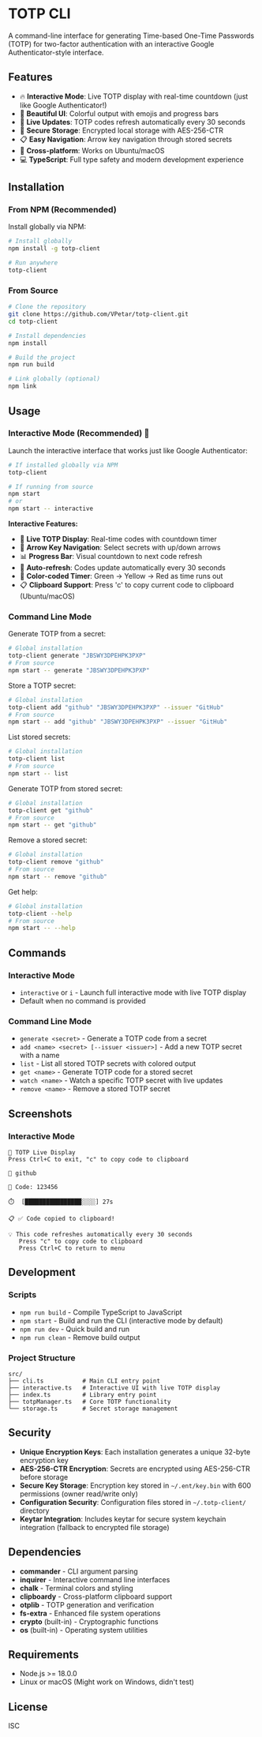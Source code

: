 # TOTP CLI

A command-line interface for generating Time-based One-Time Passwords (TOTP) for two-factor authentication with an interactive Google Authenticator-style interface.

## Features

- 🔥 **Interactive Mode**: Live TOTP display with real-time countdown (just like Google Authenticator!)
- 🎨 **Beautiful UI**: Colorful output with emojis and progress bars
- 📱 **Live Updates**: TOTP codes refresh automatically every 30 seconds
- 🔐 **Secure Storage**: Encrypted local storage with AES-256-CTR
- 📋 **Easy Navigation**: Arrow key navigation through stored secrets
- 🔄 **Cross-platform**: Works on Ubuntu/macOS
- 💻 **TypeScript**: Full type safety and modern development experience

## Installation

### From NPM (Recommended)

Install globally via NPM:

```bash
# Install globally
npm install -g totp-client

# Run anywhere
totp-client
```

### From Source

```bash
# Clone the repository
git clone https://github.com/VPetar/totp-client.git
cd totp-client

# Install dependencies
npm install

# Build the project
npm run build

# Link globally (optional)
npm link
```

## Usage

### Interactive Mode (Recommended) 🎯

Launch the interactive interface that works just like Google Authenticator:

```bash
# If installed globally via NPM
totp-client

# If running from source
npm start
# or
npm start -- interactive
```

**Interactive Features:**
- 📱 **Live TOTP Display**: Real-time codes with countdown timer
- 🎯 **Arrow Key Navigation**: Select secrets with up/down arrows  
- 📊 **Progress Bar**: Visual countdown to next code refresh
- 🔄 **Auto-refresh**: Codes update automatically every 30 seconds
- 🎨 **Color-coded Timer**: Green → Yellow → Red as time runs out
- 📋 **Clipboard Support**: Press 'c' to copy current code to clipboard (Ubuntu/macOS)

### Command Line Mode

Generate TOTP from a secret:
```bash
# Global installation
totp-client generate "JBSWY3DPEHPK3PXP"
# From source
npm start -- generate "JBSWY3DPEHPK3PXP"
```

Store a TOTP secret:
```bash
# Global installation
totp-client add "github" "JBSWY3DPEHPK3PXP" --issuer "GitHub"
# From source
npm start -- add "github" "JBSWY3DPEHPK3PXP" --issuer "GitHub"
```

List stored secrets:
```bash
# Global installation
totp-client list
# From source
npm start -- list
```

Generate TOTP from stored secret:
```bash
# Global installation
totp-client get "github"
# From source
npm start -- get "github"
```

Remove a stored secret:
```bash
# Global installation
totp-client remove "github"
# From source
npm start -- remove "github"
```

Get help:
```bash
# Global installation
totp-client --help
# From source
npm start -- --help
```

## Commands

### Interactive Mode
- `interactive` or `i` - Launch full interactive mode with live TOTP display
- Default when no command is provided

### Command Line Mode  
- `generate <secret>` - Generate a TOTP code from a secret
- `add <name> <secret> [--issuer <issuer>]` - Add a new TOTP secret with a name
- `list` - List all stored TOTP secrets with colored output
- `get <name>` - Generate TOTP code for a stored secret
- `watch <name>` - Watch a specific TOTP secret with live updates
- `remove <name>` - Remove a stored TOTP secret

## Screenshots

### Interactive Mode
```
🔐 TOTP Live Display
Press Ctrl+C to exit, "c" to copy code to clipboard

📱 github

🔢 Code: 123456

⏱️  [████████████████░░░░] 27s

📋 ✅ Code copied to clipboard!

💡 This code refreshes automatically every 30 seconds
   Press "c" to copy code to clipboard
   Press Ctrl+C to return to menu
```

## Development

### Scripts

- `npm run build` - Compile TypeScript to JavaScript
- `npm start` - Build and run the CLI (interactive mode by default)
- `npm run dev` - Quick build and run
- `npm run clean` - Remove build output

### Project Structure

```
src/
├── cli.ts           # Main CLI entry point
├── interactive.ts   # Interactive UI with live TOTP display
├── index.ts         # Library entry point
├── totpManager.ts   # Core TOTP functionality
└── storage.ts       # Secret storage management
```

## Security

- **Unique Encryption Keys**: Each installation generates a unique 32-byte encryption key
- **AES-256-CTR Encryption**: Secrets are encrypted using AES-256-CTR before storage
- **Secure Key Storage**: Encryption key stored in `~/.ent/key.bin` with 600 permissions (owner read/write only)
- **Configuration Security**: Configuration files stored in `~/.totp-client/` directory
- **Keytar Integration**: Includes keytar for secure system keychain integration (fallback to encrypted file storage)

## Dependencies

- **commander** - CLI argument parsing
- **inquirer** - Interactive command line interfaces
- **chalk** - Terminal colors and styling
- **clipboardy** - Cross-platform clipboard support
- **otplib** - TOTP generation and verification
- **fs-extra** - Enhanced file system operations
- **crypto** (built-in) - Cryptographic functions
- **os** (built-in) - Operating system utilities

## Requirements

- Node.js >= 18.0.0
- Linux or macOS (Might work on Windows, didn't test)

## License

ISC
